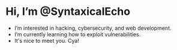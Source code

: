# Hi, I’m @SyntaxicalEcho
- I’m interested in hacking, cybersecurity, and web development.
- I’m currently learning how to exploit vulnerabilities.
- It's nice to meet you. Cya!

<!---
SyntaxicalEcho/SyntaxicalEcho is a ✨ special ✨ repository because its `README.md` (this file) appears on your GitHub profile.
You can click the Preview link to take a look at your changes.
--->
